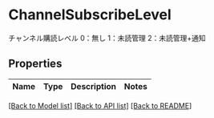 # ChannelSubscribeLevel

チャンネル購読レベル 0：無し 1：未読管理 2：未読管理+通知

## Properties

Name | Type | Description | Notes
------------ | ------------- | ------------- | -------------

[[Back to Model list]](../README.md#documentation-for-models) [[Back to API list]](../README.md#documentation-for-api-endpoints) [[Back to README]](../README.md)


